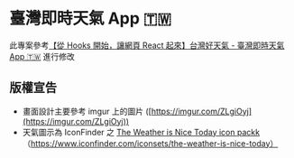 # 臺灣即時天氣 App 🇹🇼
此專案參考[【從 Hooks 開始，讓網頁 React 起來】台灣好天氣 - 臺灣即時天氣 App 🇹🇼](https://github.com/pjchender/learn-react-from-hook-realtime-weather-app/tree/main#readme)
進行修改

## 版權宣告

- 畫面設計主要參考 imgur 上的圖片 ([https://imgur.com/ZLgiOyj](https://imgur.com/ZLgiOyj))
- 天氣圖示為 IconFinder 之 [ The Weather is Nice Today icon packk ](https://www.iconfinder.com/iconsets/the-weather-is-nice-today)（https://www.iconfinder.com/iconsets/the-weather-is-nice-today）
